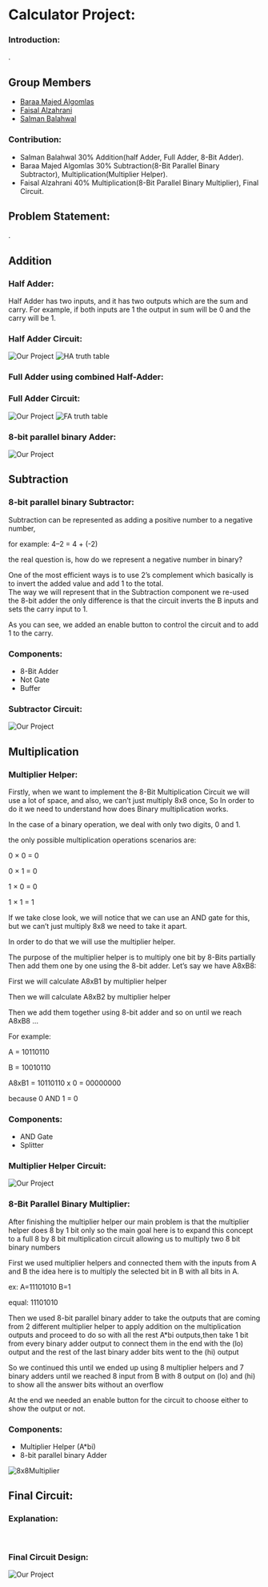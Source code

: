 # Calculator Project:

### Introduction:
.
## Group Members

- [Baraa Majed Algomlas](https://github.com/Techiewicky)
- [Faisal Alzahrani](https://github.com/fsalzhrane)
- [Salman Balahwal](https://github.com/SalmanBalahwal)


### Contribution:

- Salman Balahwal 30%
Addition(half Adder, Full Adder, 8-Bit Adder).
- Baraa Majed Algomlas 30%
 Subtraction(8-Bit Parallel Binary Subtractor), Multiplication(Multiplier Helper).
- Faisal Alzahrani 40%
Multiplication(8-Bit Parallel Binary Multiplier), Final Circuit.

## Problem Statement:



.

## Addition

### Half Adder:
Half Adder has two inputs, and it has two outputs which are the sum and carry. For example, if both inputs are 1 the output in sum will be 0 and the carry will be 1.

### Half Adder Circuit:

![Our Project](Images/Half%20Adder.png)  ![HA truth table](https://user-images.githubusercontent.com/123291119/220117773-2d6be0d8-8602-4781-a88f-67df0e6c03b8.png)


### Full Adder using combined Half-Adder:


### Full Adder Circuit:

![Our Project](Images/Full%20Adder.png)  ![FA truth table](https://user-images.githubusercontent.com/123291119/220117911-e0846cbb-6dab-4a3d-82f5-2b85172af45d.png)


### 8-bit parallel binary Adder:

![Our Project](Images/8-Bit%20Adder.png)

## Subtraction
### 8-bit parallel binary Subtractor:


Subtraction can be represented as adding a positive number to a negative number,

for example: 4–2 = 4 + (-2) 

the real question is, how do we represent a negative number in binary?

One of the most efficient ways is to use 2’s complement which basically is to invert the added value and add 1 to the total.  
The way we will represent that in the Subtraction component we re-used the 8-bit adder the only difference is that the circuit inverts the B inputs and sets the carry input to 1.

As you can see, we added an enable button to control the circuit and to add 1 to the carry.

### Components: 
- 8-Bit Adder
- Not Gate
- Buffer

### Subtractor Circuit:

![Our Project](Images/Subtractor.png)

## Multiplication
### Multiplier Helper:

Firstly, when we want to implement the 8-Bit Multiplication Circuit we will use a lot of space, and also, we can’t just multiply 8x8 once, So In order to do it we need to understand how does Binary multiplication works.

In the case of a binary operation, we deal with only two digits, 0 and 1.

the only possible multiplication operations scenarios are:

0 × 0 = 0

0 × 1 = 0

1 × 0 = 0

1 × 1 = 1

If we take close look, we will notice that we can use an AND gate for this, 
but we can’t just multiply 8x8 we need to take it apart.

In order to do that we will use the multiplier helper.

The purpose of the multiplier helper is to multiply one bit by 8-Bits partially Then add them one by one using the 8-bit adder.
Let’s say we have A8xB8:

First we will calculate A8xB1 by multiplier helper

Then we will calculate A8xB2 by multiplier helper 

Then we add them together using 8-bit adder and so on until we reach A8xB8 … 

For example: 

A = 10110110

B = 10010110

A8xB1 = 10110110 x 0 = 00000000

because 0 AND 1 = 0

### Components: 
- AND Gate
- Splitter
### Multiplier Helper Circuit:

![Our Project](Images/Multiplier%20helper.png)

### 8-Bit Parallel Binary Multiplier:

After finishing the multiplier helper our main problem is that the multiplier helper does 8 by 1 bit only so the main goal here is to expand this concept to a full 8
by 8 bit multiplication circuit allowing us to multiply two 8 bit binary numbers


First we used multiplier helpers and connected them with the inputs from A and B the idea here is to multiply the selected bit in B with all bits in A.

ex: A=11101010 B=1  

equal: 11101010

Then we used 8-bit parallel binary adder to take the outputs that are coming from 2 different multiplier helper to apply addition on the multiplication outputs and
proceed to do so with all the rest A*bi outputs,then
take 1 bit from every binary adder output to connect them in the end with the (lo) output and the rest of the last binary adder bits went to the (hi) output

So we continued this until we ended up using 8 multiplier helpers and 7 binary adders until we reached 8 input from B with 8 output on (lo) and (hi) to show all the
answer bits without an overflow 

At the end we needed an enable button for the circuit to choose either to show the output or not.


### Components:
- Multiplier Helper (A*bi)
- 8-bit parallel binary Adder


![8x8Multiplier](Images/Full%20Multiplier.png)

## Final Circuit:
### Explanation:

<br>

### Final Circuit Design:

![Our Project](Images/Full%20project.png)
